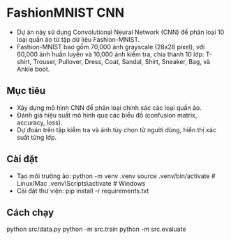 # FashionMNIST CNN
- Dự án này sử dụng Convolutional Neural Network (CNN) để phân loại 10 loại quần áo từ tập dữ liệu Fashion-MNIST. 
- Fashion-MNIST bao gồm 70,000 ảnh grayscale (28x28 pixel), với 60,000 ảnh huấn luyện và 10,000 ảnh kiểm tra, 
chia thành 10 lớp: T-shirt, Trouser, Pullover, Dress, Coat, Sandal, Shirt, Sneaker, Bag, và Ankle boot.

## Mục tiêu
- Xây dựng mô hình CNN để phân loại chính xác các loại quần áo.
- Đánh giá hiệu suất mô hình qua các biểu đồ (confusion matrix, accuracy, loss).
- Dự đoán trên tập kiểm tra và ảnh tùy chọn từ người dùng, hiển thị xác suất từng lớp.

## Cài đặt
- Tạo môi trường ảo:
python -m venv .venv
source .venv/bin/activate  # Linux/Mac
.venv\Scripts\activate     # Windows
- Cài đặt thư viện:
pip install -r requirements.txt

## Cách chạy
python src/data.py
python -m src.train
python -m src.evaluate